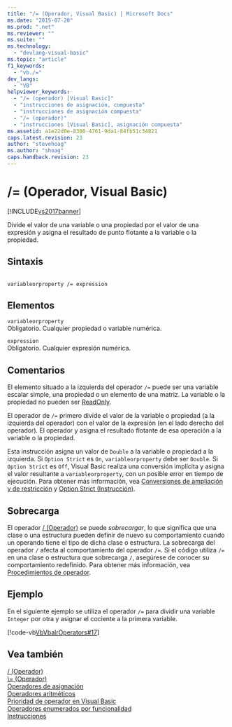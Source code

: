 ```yaml
---
title: "/= (Operador, Visual Basic) | Microsoft Docs"
ms.date: "2015-07-20"
ms.prod: ".net"
ms.reviewer: ""
ms.suite: ""
ms.technology: 
  - "devlang-visual-basic"
ms.topic: "article"
f1_keywords: 
  - "vb./="
dev_langs: 
  - "VB"
helpviewer_keywords: 
  - "/= (operador) [Visual Basic]"
  - "instrucciones de asignación, compuesta"
  - "instrucciones de asignación compuesta"
  - "/= (operador)"
  - "instrucciones [Visual Basic], asignación compuesta"
ms.assetid: a1e22d0e-8380-4761-9da1-84fb51c34821
caps.latest.revision: 23
author: "stevehoag"
ms.author: "shoag"
caps.handback.revision: 23
---
```

# /= (Operador, Visual Basic)
[!INCLUDE[vs2017banner](../../../visual-basic/developing-apps/includes/vs2017banner.md)]

Divide el valor de una variable o una propiedad por el valor de una expresión y asigna el resultado de punto flotante a la variable o la propiedad.  
  
## Sintaxis  
  
```  
  
variableorproperty /= expression  
```  
  
## Elementos  
 `variableorproperty`  
 Obligatorio.  Cualquier propiedad o variable numérica.  
  
 `expression`  
 Obligatorio.  Cualquier expresión numérica.  
  
## Comentarios  
 El elemento situado a la izquierda del operador `/=` puede ser una variable escalar simple, una propiedad o un elemento de una matriz.  La variable o la propiedad no pueden ser [ReadOnly](../../../visual-basic/language-reference/modifiers/readonly.md).  
  
 El operador de `/=` primero divide el valor de la variable o propiedad \(a la izquierda del operador\) con el valor de la expresión \(en el lado derecho del operador\).  El operador y asigna el resultado flotante de esa operación a la variable o la propiedad.  
  
 Esta instrucción asigna un valor de `Double` a la variable o propiedad a la izquierda.  Si `Option Strict` es `On`, `variableorproperty` debe ser `Double`.  Si `Option Strict` es `Off`, Visual Basic realiza una conversión implícita y asigna el valor resultante a `variableorproperty`, con un posible error en tiempo de ejecución.  Para obtener más información, vea [Conversiones de ampliación y de restricción](../../../visual-basic/programming-guide/language-features/data-types/widening-and-narrowing-conversions.md) y [Option Strict \(Instrucción\)](../../../visual-basic/language-reference/statements/option-strict-statement.md).  
  
## Sobrecarga  
 El operador [\/ \(Operador\)](../../../visual-basic/language-reference/operators/floating-point-division-operator.md) se puede *sobrecargar*, lo que significa que una clase o una estructura pueden definir de nuevo su comportamiento cuando un operando tiene el tipo de dicha clase o estructura.  La sobrecarga del operador `/` afecta al comportamiento del operador `/=`.  Si el código utiliza `/=` en una clase o estructura que sobrecarga `/`, asegúrese de conocer su comportamiento redefinido.  Para obtener más información, vea [Procedimientos de operador](../../../visual-basic/programming-guide/language-features/procedures/operator-procedures.md).  
  
## Ejemplo  
 En el siguiente ejemplo se utiliza el operador `/=` para dividir una variable `Integer` por otra y asignar el cociente a la primera variable.  
  
 [!code-vb[VbVbalrOperators#17](../../../visual-basic/language-reference/operators/codesnippet/VisualBasic/floating-point-division-assignment-operator_1.vb)]  
  
## Vea también  
 [\/ \(Operador\)](../../../visual-basic/language-reference/operators/floating-point-division-operator.md)   
 [\\\= \(Operador\)](../../../visual-basic/language-reference/operators/subtraction-assignment-operator.md)   
 [Operadores de asignación](../../../visual-basic/language-reference/operators/assignment-operators.md)   
 [Operadores aritméticos](../../../visual-basic/language-reference/operators/arithmetic-operators.md)   
 [Prioridad de operador en Visual Basic](../../../visual-basic/language-reference/operators/operator-precedence.md)   
 [Operadores enumerados por funcionalidad](../../../visual-basic/language-reference/operators/operators-listed-by-functionality.md)   
 [Instrucciones](../../../visual-basic/programming-guide/language-features/statements.md)